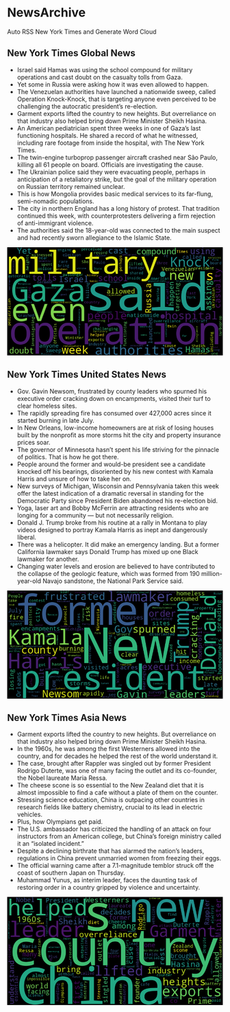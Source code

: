 # NewsArchive
Auto RSS New York Times and Generate Word Cloud

## New York Times Global News
* Israel said Hamas was using the school compound for military operations and cast doubt on the casualty tolls from Gaza.
* Yet some in Russia were asking how it was even allowed to happen.
* The Venezuelan authorities have launched a nationwide sweep, called Operation Knock-Knock, that is targeting anyone even perceived to be challenging the autocratic president’s re-election.
* Garment exports lifted the country to new heights. But overreliance on that industry also helped bring down Prime Minister Sheikh Hasina.
* An American pediatrician spent three weeks in one of Gaza’s last functioning hospitals. He shared a record of what he witnessed, including rare footage from inside the hospital, with The New York Times.
* The twin-engine turboprop passenger aircraft crashed near São Paulo, killing all 61 people on board. Officials are investigating the cause.
* The Ukrainian police said they were evacuating people, perhaps in anticipation of a retaliatory strike, but the goal of the military operation on Russian territory remained unclear.
* This is how Mongolia provides basic medical services to its far-flung, semi-nomadic populations.
* The city in northern England has a long history of protest. That tradition continued this week, with counterprotesters delivering a firm rejection of anti-immigrant violence.
* The authorities said the 18-year-old was connected to the main suspect and had recently sworn allegiance to the Islamic State.

![Global](./global.png)
## New York Times United States News
* Gov. Gavin Newsom, frustrated by county leaders who spurned his executive order cracking down on encampments, visited their turf to clear homeless sites.
* The rapidly spreading fire has consumed over 427,000 acres since it started burning in late July.
* In New Orleans, low-income homeowners are at risk of losing houses built by the nonprofit as more storms hit the city and property insurance prices soar.
* The governor of Minnesota hasn’t spent his life striving for the pinnacle of politics. That is how he got there.
* People around the former and would-be president see a candidate knocked off his bearings, disoriented by his new contest with Kamala Harris and unsure of how to take her on.
* New surveys of Michigan, Wisconsin and Pennsylvania taken this week offer the latest indication of a dramatic reversal in standing for the Democratic Party since President Biden abandoned his re-election bid.
* Yoga, laser art and Bobby McFerrin are attracting residents who are longing for a community — but not necessarily religion.
* Donald J. Trump broke from his routine at a rally in Montana to play videos designed to portray Kamala Harris as inept and dangerously liberal.
* There was a helicopter. It did make an emergency landing. But a former California lawmaker says Donald Trump has mixed up one Black lawmaker for another.
* Changing water levels and erosion are believed to have contributed to the collapse of the geologic feature, which was formed from 190 million-year-old Navajo sandstone, the National Park Service said.

![US](./usnews.png)
## New York Times Asia News
* Garment exports lifted the country to new heights. But overreliance on that industry also helped bring down Prime Minister Sheikh Hasina.
* In the 1960s, he was among the first Westerners allowed into the country, and for decades he helped the rest of the world understand it.
* The case, brought after Rappler was singled out by former President Rodrigo Duterte, was one of many facing the outlet and its co-founder, the Nobel laureate Maria Ressa.
* The cheese scone is so essential to the New Zealand diet that it is almost impossible to find a cafe without a plate of them on the counter.
* Stressing science education, China is outpacing other countries in research fields like battery chemistry, crucial to its lead in electric vehicles.
* Plus, how Olympians get paid.
* The U.S. ambassador has criticized the handling of an attack on four instructors from an American college, but China’s foreign ministry called it an “isolated incident.”
* Despite a declining birthrate that has alarmed the nation’s leaders, regulations in China prevent unmarried women from freezing their eggs.
* The official warning came after a 7.1-magnitude temblor struck off the coast of southern Japan on Thursday.
* Muhammad Yunus, as interim leader, faces the daunting task of restoring order in a country gripped by violence and uncertainty.

![Asian](./asian.png)
